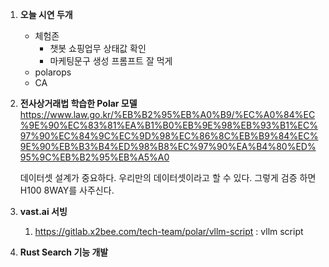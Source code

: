 1. **오늘 시연 두개**
	- 체험존
		- 챗봇 쇼핑업무 상태값 확인
		- 마케팅문구 생성 프롬프트 잘 먹게
	- polarops
	- CA
2. **전사상거래법 학습한 Polar 모델**
	https://www.law.go.kr/%EB%B2%95%EB%A0%B9/%EC%A0%84%EC%9E%90%EC%83%81%EA%B1%B0%EB%9E%98%EB%93%B1%EC%97%90%EC%84%9C%EC%9D%98%EC%86%8C%EB%B9%84%EC%9E%90%EB%B3%B4%ED%98%B8%EC%97%90%EA%B4%80%ED%95%9C%EB%B2%95%EB%A5%A0
	
	데이터셋 설계가 중요하다.
	우리만의 데이터셋이라고 할 수 있다.
	그렇게 검증 하면 H100 8WAY를 사주신다.
3. **vast.ai 서빙**
	1. https://gitlab.x2bee.com/tech-team/polar/vllm-script : vllm script
4. **Rust Search 기능 개발**